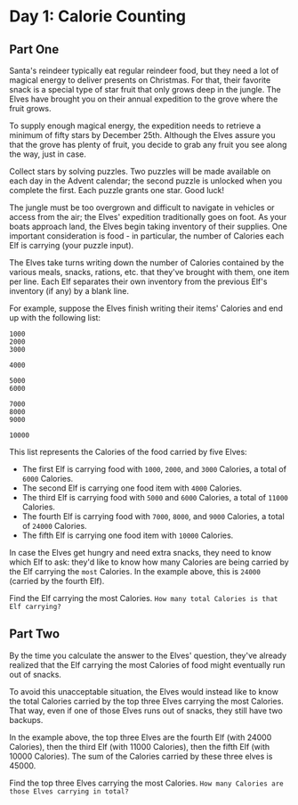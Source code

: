 # Day 1: Calorie Counting 

## Part One

Santa's reindeer typically eat regular reindeer food, but they need a lot of magical energy to deliver presents on 
Christmas. For that, their favorite snack is a special type of star fruit that only grows deep in the jungle. The Elves 
have brought you on their annual expedition to the grove where the fruit grows.

To supply enough magical energy, the expedition needs to retrieve a minimum of fifty stars by December 25th. Although 
the Elves assure you that the grove has plenty of fruit, you decide to grab any fruit you see along the way, just in 
case.

Collect stars by solving puzzles. Two puzzles will be made available on each day in the Advent calendar; the second 
puzzle is unlocked when you complete the first. Each puzzle grants one star. Good luck!

The jungle must be too overgrown and difficult to navigate in vehicles or access from the air; the Elves' expedition 
traditionally goes on foot. As your boats approach land, the Elves begin taking inventory of their supplies. One 
important consideration is food - in particular, the number of Calories each Elf is carrying (your puzzle input).

The Elves take turns writing down the number of Calories contained by the various meals, snacks, rations, etc. that 
they've brought with them, one item per line. Each Elf separates their own inventory from the previous Elf's inventory 
(if any) by a blank line.

For example, suppose the Elves finish writing their items' Calories and end up with the following list:
```
1000
2000
3000

4000

5000
6000

7000
8000
9000

10000
```

This list represents the Calories of the food carried by five Elves:

- The first Elf is carrying food with `1000`, `2000`, and `3000` Calories, a total of `6000` Calories.
- The second Elf is carrying one food item with `4000` Calories.
- The third Elf is carrying food with `5000` and `6000` Calories, a total of `11000` Calories.
- The fourth Elf is carrying food with `7000`, `8000`, and `9000` Calories, a total of `24000` Calories.
- The fifth Elf is carrying one food item with `10000` Calories.

In case the Elves get hungry and need extra snacks, they need to know which Elf to ask: they'd like to know how many 
Calories are being carried by the Elf carrying the `most` Calories. In the example above, this is `24000` 
(carried by the fourth Elf).

Find the Elf carrying the most Calories. `How many total Calories is that Elf carrying?`


## Part Two

By the time you calculate the answer to the Elves' question, they've already realized that the Elf carrying the most 
Calories of food might eventually run out of snacks.

To avoid this unacceptable situation, the Elves would instead like to know the total Calories carried by the top three 
Elves carrying the most Calories. That way, even if one of those Elves runs out of snacks, they still have two backups.

In the example above, the top three Elves are the fourth Elf (with 24000 Calories), then the third Elf 
(with 11000 Calories), then the fifth Elf (with 10000 Calories). The sum of the Calories carried by these three elves is 
45000.

Find the top three Elves carrying the most Calories. `How many Calories are those Elves carrying in total?`
